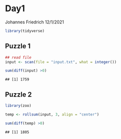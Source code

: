 Day1
================
Johannes Friedrich
12/1/2021

``` r
library(tidyverse)
```

## Puzzle 1

``` r
## read file
input <- scan(file = "input.txt", what = integer())
```

``` r
sum(diff(input) >0)
```

    ## [1] 1759

## Puzzle 2

``` r
library(zoo)
```

``` r
temp <- rollsum(input, 3, align = "center")

sum(diff(temp) >0)
```

    ## [1] 1805
